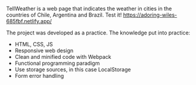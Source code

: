 TellWeather is a web page that indicates the weather in cities in the countries of Chile, Argentina and Brazil. 
Test it!
https://adoring-wiles-685fbf.netlify.app/

The project was developed as a practice. The knowledge put into practice:
- HTML, CSS, JS
- Responsive web design
- Clean and minified code with Webpack
- Functional programming paradigm
- Use storage sources, in this case LocalStorage
- Form error handling